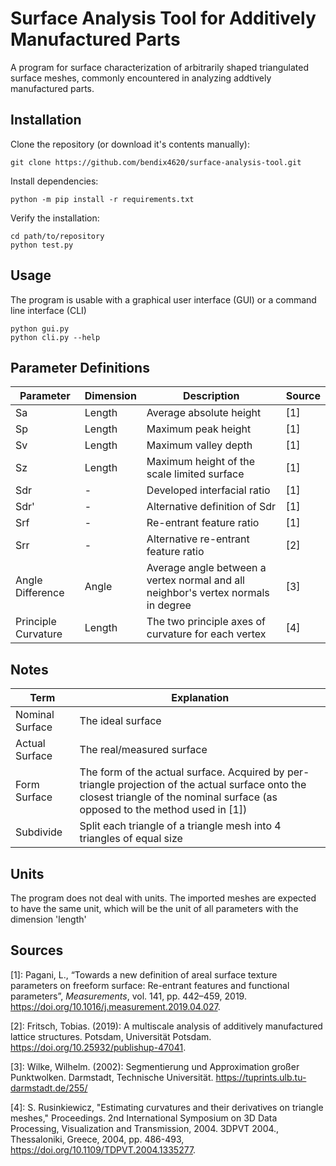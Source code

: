 # Surface Analysis Tool for Additively Manufactured Parts
A program for surface characterization of arbitrarily shaped triangulated surface meshes, commonly encountered in analyzing addtively manufactured parts.

## Installation
Clone the repository (or download it's contents manually):
```shell
git clone https://github.com/bendix4620/surface-analysis-tool.git
```
Install dependencies:
```shell
python -m pip install -r requirements.txt
```
Verify the installation:
```shell
cd path/to/repository
python test.py
```

## Usage
The program is usable with a graphical user interface (GUI) or a command line interface (CLI)
```shell
python gui.py
python cli.py --help
```


## Parameter Definitions
| Parameter | Dimension | Description | Source |
|-----------|-----------|-------------|--------|
| Sa  | Length | Average absolute height | [1] |
| Sp  | Length | Maximum peak height | [1] |
| Sv  | Length | Maximum valley depth | [1] |
| Sz  | Length | Maximum height of the scale limited surface | [1] |
| Sdr | - | Developed interfacial ratio | [1] |
| Sdr'| - | Alternative definition of Sdr | [1] |
| Srf | - | Re-entrant feature ratio | [1] |
| Srr | - | Alternative re-entrant feature ratio | [2] |
| Angle Difference | Angle | Average angle between a vertex normal and all neighbor's vertex normals in degree | [3] |
| Principle Curvature | Length | The two principle axes of curvature for each vertex | [4] |


## Notes
| Term | Explanation |
|------|-------------|
| Nominal Surface | The ideal surface |
| Actual Surface  | The real/measured surface |
| Form Surface | The form of the actual surface. Acquired by per-triangle projection of the actual surface onto the closest triangle of the nominal surface (as opposed to the method used in [1]) |
| Subdivide | Split each triangle of a triangle mesh into 4 triangles of equal size |


## Units
The program does not deal with units. The imported meshes are expected to have the same unit, which will be the unit of all parameters with the dimension 'length'

## Sources
[1]: Pagani, L., “Towards a new definition of areal surface texture parameters on freeform surface: Re-entrant features and functional parameters”, <i>Measurements</i>, vol. 141, pp. 442–459, 2019. https://doi.org/10.1016/j.measurement.2019.04.027.

[2]: Fritsch, Tobias. (2019): A multiscale analysis of additively manufactured lattice structures. Potsdam, Universität Potsdam. https://doi.org/10.25932/publishup-47041.

[3]: Wilke, Wilhelm. (2002): Segmentierung und Approximation großer Punktwolken. Darmstadt, Technische Universität. https://tuprints.ulb.tu-darmstadt.de/255/

[4]: S. Rusinkiewicz, "Estimating curvatures and their derivatives on triangle meshes," Proceedings. 2nd International Symposium on 3D Data Processing, Visualization and Transmission, 2004. 3DPVT 2004., Thessaloniki, Greece, 2004, pp. 486-493, https://doi.org/10.1109/TDPVT.2004.1335277.
